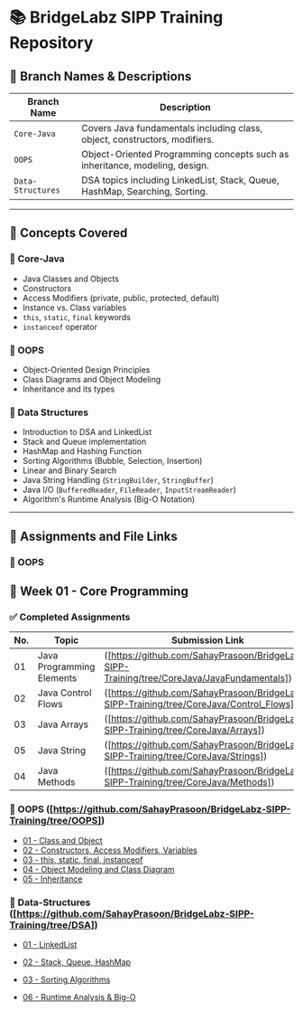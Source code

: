 # 📚 BridgeLabz SIPP Training Repository

## 🔖 Branch Names & Descriptions

| Branch Name       | Description                                                                 |
|-------------------|-----------------------------------------------------------------------------|
| `Core-Java`       | Covers Java fundamentals including class, object, constructors, modifiers.  |
| `OOPS`            | Object-Oriented Programming concepts such as inheritance, modeling, design. |
| `Data-Structures` | DSA topics including LinkedList, Stack, Queue, HashMap, Searching, Sorting. |

---

## 🧠 Concepts Covered

### 🔸 Core-Java
- Java Classes and Objects  
- Constructors  
- Access Modifiers (private, public, protected, default)  
- Instance vs. Class variables  
- `this`, `static`, `final` keywords  
- `instanceof` operator  

### 🔸 OOPS
- Object-Oriented Design Principles  
- Class Diagrams and Object Modeling  
- Inheritance and its types  

### 🔸 Data Structures
- Introduction to DSA and LinkedList  
- Stack and Queue implementation  
- HashMap and Hashing Function  
- Sorting Algorithms (Bubble, Selection, Insertion)  
- Linear and Binary Search  
- Java String Handling (`StringBuilder`, `StringBuffer`)  
- Java I/O (`BufferedReader`, `FileReader`, `InputStreamReader`)  
- Algorithm's Runtime Analysis (Big-O Notation)  

---

## 📂 Assignments and File Links

### 📁 OOPS
## 📘 Week 01 - Core Programming

### ✅ Completed Assignments

| No. | Topic                   | Submission Link       |
|-----|-------------------------|------------------------|
| 01  | Java Programming Elements | ([https://github.com/SahayPrasoon/BridgeLabz-SIPP-Training/tree/CoreJava/JavaFundamentals])   |
| 02  | Java Control Flows       | ([https://github.com/SahayPrasoon/BridgeLabz-SIPP-Training/tree/CoreJava/Control_Flows])   |
| 03  | Java Arrays              | ([https://github.com/SahayPrasoon/BridgeLabz-SIPP-Training/tree/CoreJava/Arrays])   |
| 05  | Java String              | ([https://github.com/SahayPrasoon/BridgeLabz-SIPP-Training/tree/CoreJava/Strings])   |
| 04  | Java Methods             | ([https://github.com/SahayPrasoon/BridgeLabz-SIPP-Training/tree/CoreJava/Methods])   |


### 📁 OOPS ([https://github.com/SahayPrasoon/BridgeLabz-SIPP-Training/tree/OOPS])
- [01 - Class and Object]([https://github.com/your-repo-link/Core-Java/tree/main/ClassAndObject](https://github.com/your-repo-link/Core-Java/tree/main/ClassAndObject))  
- [02 - Constructors, Access Modifiers, Variables]([https://github.com/your-repo-link/Core-Java/tree/main/ConstructorsAndModifiers](https://github.com/SahayPrasoon/BridgeLabz-SIPP-Training/tree/OOPS/Constructor))  
- [03 - this, static, final, instanceof]([https://github.com/your-repo-link/Core-Java/tree/main/KeywordsPractice](https://github.com/SahayPrasoon/BridgeLabz-SIPP-Training/tree/OOPS/Keywords))  
- [04 - Object Modeling and Class Diagram]([https://github.com/your-repo-link/OOPS/tree/main/ObjectModeling](https://github.com/SahayPrasoon/BridgeLabz-SIPP-Training/tree/OOPS/class_sequence_diagram))  
- [05 - Inheritance]([https://github.com/your-repo-link/OOPS/tree/main/Inheritance](https://github.com/SahayPrasoon/BridgeLabz-SIPP-Training/tree/OOPS/Inheritance))  

### 📁 Data-Structures ([https://github.com/SahayPrasoon/BridgeLabz-SIPP-Training/tree/DSA])

- [01 - LinkedList]([https://github.com/your-repo-link/Data-Structures/tree/main/LinkedList](https://github.com/SahayPrasoon/BridgeLabz-SIPP-Training/tree/DSA/LinkedList))  
- [02 - Stack, Queue, HashMap]([https://github.com/your-repo-link/Data-Structures/tree/main/StackQueueHashmap](https://github.com/SahayPrasoon/BridgeLabz-SIPP-Training/tree/DSA/Stack%2CQueue%2CHashMap%2CHashing))  
- [03 - Sorting Algorithms]([https://github.com/your-repo-link/Data-Structures/tree/main/SortingAlgorithms](https://github.com/SahayPrasoon/BridgeLabz-SIPP-Training/tree/DSA/Sorting_Algorithms))  
 
- [06 - Runtime Analysis & Big-O]([https://github.com/your-repo-link/Data-Structures/tree/main/RuntimeAnalysis](https://github.com/SahayPrasoon/BridgeLabz-SIPP-Training/tree/DSA/TimeComplexity))  
